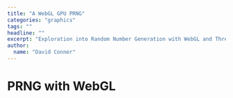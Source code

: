 ```yaml
---
title: "A WebGL GPU PRNG"
categories: "graphics"
tags: ""
headline: ""
excerpt: "Exploration into Random Number Generation with WebGL and ThreeJS"
author:
  name: "David Conner"
---
```


# PRNG with WebGL

<script type="x-shader/x-vertex" id="vertCube">
  void main() {
    vec4 mvPosition = modelViewMatrix * vec4(position, 1.0);
    gl_Position = projectionMatrix * mvPosition;
  }
</script>

<script type="x-shader/x-fragment" id="fragCube">
  uniform sampler2D texture;
  void main() {
    gl_FragColor = texture2D(texture, gl_PointCoord);
  }
</script>

<script id="computeShaderRandoms" type="x-shader/x-fragment">
  void main() {
    vec2 uv = gl_FragCoord.xy;
    gl_FragColor = texture2D(texRandom, uv);
  }
</script>

<!--<script type="x-shader/x-vertex" id="hmmm">-->

<!--</script>-->

<script src="/js/three/GPUComputeRenderer.js" type="text/javascript"></script>
<script src="/js/3d/2016-12-31-webgl-gpu-prng.js" type="text/javascript"></script>

